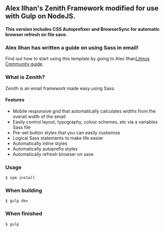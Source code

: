 ## Alex Ilhan's Zenith Framework modified for use with Gulp on NodeJS. 

#### This version includes CSS Autoprefixer and BrowserSync for automatic browser refresh on file save.

### Alex Ilhan has written a guide on using Sass in email!

Find out how to start using this template by going to Alex Ilhan[Litmus Community guide](https://litmus.com/community/learning/23-getting-started-with-sass-in-email).

### What is Zenith?

Zenith is an email framework made easy using Sass.

#### Features

* Mobile responsive grid that automatically calculates widths from the overall width of the email
* Easily control layout, typography, colour schemes, etc via a variables Sass file
* Pre-set button styles that you can easily customise
* Logical Sass statements to make life easier
* Automatically inline styles
* Automatically autoprefix styles
* Automatically refresh browser on save


### Usage

```
$ npm install
```

### When building

```
$ gulp dev
```
### When finished
```
$ gulp
```


